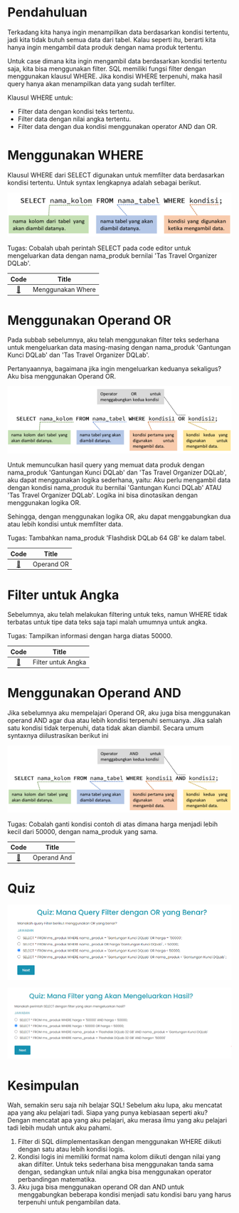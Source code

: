 # Pendahuluan

Terkadang kita hanya ingin menampilkan data berdasarkan kondisi tertentu, jadi kita tidak butuh semua data dari tabel. Kalau seperti itu, berarti kita hanya ingin mengambil data produk dengan nama produk tertentu.

Untuk case dimana kita ingin mengambil data berdasarkan kondisi tertentu saja, kita bisa menggunakan filter. SQL memiliki fungsi filter dengan menggunakan klausul WHERE. Jika kondisi WHERE terpenuhi, maka hasil query hanya akan menampilkan data yang sudah terfilter.

Klausul WHERE untuk:
- Filter data dengan kondisi teks tertentu.
- Filter data dengan nilai angka tertentu.
- Filter data dengan dua kondisi menggunakan operator AND dan OR.

# Menggunakan WHERE
Klausul WHERE dari SELECT digunakan untuk memfilter data berdasarkan kondisi tertentu. Untuk syntax lengkapnya adalah sebagai berikut.

![Where](img/where.png)

Tugas:
Cobalah ubah perintah SELECT pada code editor untuk mengeluarkan data dengan nama_produk bernilai 'Tas Travel Organizer DQLab'. 

|Code 	|               Title              	|
|:----:	|:--------------------------------:	|
| [📜](https://github.com/bayubagusbagaswara/dqlab-data-engineer/blob/master/2-Fundamental-SQL-using-SELECT-Statement/5-Menggunakan-Filter/MenggunakanWhere.sql) | Menggunakan Where |

# Menggunakan Operand OR
Pada subbab sebelumnya, aku telah menggunakan filter teks sederhana untuk mengeluarkan data masing-masing dengan nama_produk 'Gantungan Kunci DQLab' dan 'Tas Travel Organizer DQLab'.

Pertanyaannya, bagaimana jika ingin mengeluarkan keduanya sekaligus? Aku bisa menggunakan Operand OR.

![Where_Or](img/where-or.png)

Untuk memunculkan hasil query yang memuat data produk dengan nama_produk 'Gantungan Kunci DQLab' dan 'Tas Travel Organizer DQLab', aku dapat menggunakan logika sederhana, yaitu: Aku perlu mengambil data dengan kondisi nama_produk itu bernilai 'Gantungan Kunci DQLab' ATAU 'Tas Travel Organizer DQLab'. Logika ini bisa dinotasikan dengan menggunakan logika OR.

Sehingga, dengan menggunakan logika OR, aku dapat menggabungkan dua atau lebih kondisi untuk memfilter data.

Tugas:
Tambahkan nama_produk 'Flashdisk DQLab 64 GB' ke dalam tabel.

|Code 	|               Title              	|
|:----:	|:--------------------------------:	|
| [📜](https://github.com/bayubagusbagaswara/dqlab-data-engineer/blob/master/2-Fundamental-SQL-using-SELECT-Statement/5-Menggunakan-Filter/OperandOr.sql) | Operand OR |

# Filter untuk Angka
Sebelumnya, aku telah melakukan filtering untuk teks, namun WHERE tidak terbatas untuk tipe data teks saja tapi malah umumnya untuk angka.

Tugas:
Tampilkan informasi dengan harga diatas 50000.

|Code 	|               Title              	|
|:----:	|:--------------------------------:	|
| [📜](https://github.com/bayubagusbagaswara/dqlab-data-engineer/blob/master/2-Fundamental-SQL-using-SELECT-Statement/5-Menggunakan-Filter/FilterUntukAngka.sql) | Filter untuk Angka |

# Menggunakan Operand AND
Jika sebelumnya aku mempelajari Operand OR, aku juga bisa menggunakan operand AND agar dua atau lebih kondisi terpenuhi semuanya. Jika salah satu kondisi tidak terpenuhi, data tidak akan diambil. Secara umum syntaxnya diilustrasikan berikut ini

![Operand_And](img/operand-and.png)

Tugas:
Cobalah ganti kondisi contoh di atas dimana harga menjadi lebih kecil dari 50000, dengan nama_produk yang sama.

|Code 	|               Title              	|
|:----:	|:--------------------------------:	|
| [📜](https://github.com/bayubagusbagaswara/dqlab-data-engineer/blob/master/2-Fundamental-SQL-using-SELECT-Statement/5-Menggunakan-Filter/OperandAnd.sql) | Operand And |

# Quiz

![Quiz](img/filter-or.PNG)

![Quiz](img/quiz-2.PNG)

# Kesimpulan
Wah, semakin seru saja nih belajar SQL! Sebelum aku lupa, aku mencatat apa yang aku pelajari tadi. Siapa yang punya kebiasaan seperti aku? Dengan mencatat apa yang aku pelajari, aku merasa ilmu yang aku pelajari tadi lebih mudah untuk aku pahami.

1. Filter di SQL diimplementasikan dengan menggunakan WHERE diikuti dengan satu atau lebih kondisi logis.
2. Kondisi logis ini memiliki format nama kolom diikuti dengan nilai yang akan difilter. Untuk teks sederhana bisa menggunakan tanda sama dengan, sedangkan untuk nilai angka bisa menggunakan operator perbandingan matematika.
3. Aku juga bisa menggunakan operand OR dan AND untuk menggabungkan beberapa kondisi menjadi satu kondisi baru yang harus terpenuhi untuk pengambilan data.